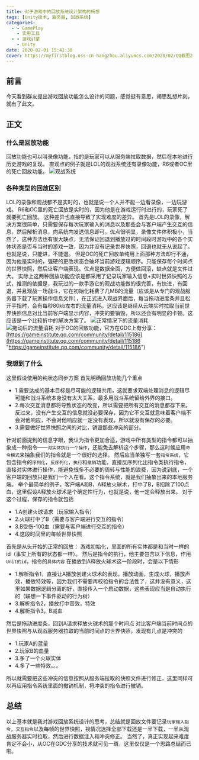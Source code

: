 ```yaml
---
title: 对于游戏中的回放系统设计架构的畅想
tags: [Unity技术, 服务器, 回放系统]
categories:
  - - GamePlay
    - 实用工具
  - - 游戏引擎
    - Unity
date: 2020-02-01 15:41:30
cover: https://myfirstblog.oss-cn-hangzhou.aliyuncs.com/2020/02/QQ截图20200201153702.png
---
```


<meta name="referrer" content="no-referrer" />



## 前言

今天看到群友提出游戏回放功能怎么设计的问题，感觉挺有意思，胡思乱想片刻，就有了此文。

## 正文

### 什么是回放功能

回放功能也可以叫录像功能，指的是玩家可以从服务端拉取数据，然后在本地进行历史游戏的复现。 直观点的例子就是LOL的观战系统还有录像功能，R6或者OC里的死亡回放功能。 ![观战系统](https://myfirstblog.oss-cn-hangzhou.aliyuncs.com/2020/02/QQ截图20200201153702.png)

### 各种类型的回放区别

LOL的录像和观战都不是实时的，也就是说一个人并不能一边看录像，一边玩游戏。 R6和OC里的死亡回放是实时的，因为他是在游戏运行时进行的，玩家死了就要死亡回放。 这种差异也直接导致了实现难度的差异。 首先是LOL的录像，解决方案很简单，只需要保存每次玩家输入的消息以及那些会与客户端产生交互的信息，然后解析消息，向系统内发送信息即可。优点很明显，录像文件体积极小，当然了，这种方法也有很大缺点，无法保证回退到播放过的时间段时游戏中的各个实体状态是否与当时的游戏一致，因为并没有记录世界快照，回退也就无从说起了。也就是说，只能进，不能退。 但是OC的死亡回放单纯用上面那种方法却行不通，因为他是实时的，强硬的更改状态会破坏当前游戏逻辑顺序。只能保存每个时间点的世界快照，然后让客户端表现。优点是数据全面，方便做回滚，缺点就是文件过大。 实际上这两种回放功能应该是都采用了记录玩家输入信息+实时世界快照的方式，推测的依据是，我玩过的一款手游它的观战功能做的很完善，有快进，有回退，并且观战一场战斗，它在初始化耗费了几MB的流量（应该是从专门的观战服务器下载了玩家操作信息文件），在正式进入观战界面后，每当拖动进度条并且松开手指时，会有每秒80kb左右的流量消耗，这应该是继续从云端实时拉取当前世界快照信息对比当前客户端显示内容，冲突的要销毁，所以还会有明显的卡顿。这应该是一个比较折中的解决方案了。 ![正常情况下的流量消耗](https://myfirstblog.oss-cn-hangzhou.aliyuncs.com/2020/02/QQ截图20200201153806.png) ![拖动后的流量消耗](https://myfirstblog.oss-cn-hangzhou.aliyuncs.com/2020/02/QQ截图20200201153731.png) 对于OC的回放功能，官方在GDC上有分享：[https://gameinstitute.qq.com/community/detail/115186](https://gameinstitute.qq.com/community/detail/115186 "https://gameinstitute.qq.com/community/detail/115186")

### 我想到了什么

这里假设使用的纯状态同步方案 首先明确回放功能几个重点

*   1.需要达成的基本目标是尽可能的逻辑共用，这就要求双端处理消息的逻辑尽可能和战斗系统本身没有太大关系，最多用战斗系统留给外界的接口。
*   2.每次交互消息都将导致状态的改变，所以需要把所有交互的消息都存下来。反过来，没有产生交互的信息就没必要保存，因为它不交互就意味着客户端不会对他响应，不会对他响应就一定没有表现，所以就没有保存的必要。
*   3.需要做好世界快照之间的对比，销毁那些冲突的部分。

针对前面提到的信息字眼，我认为指令更加合适，游戏中所有类型的指令都可以抽象成一种指令——`对实体执行一个操作`，还能免去解析这个步骤，那么这时候应用`命令模式`来抽象我们的指令就是一个很好的选择。 然后应当单独写一套`指令系统`，它包含指令的`序列化`，`反序列化`，`执行`和`撤销`功能，直接反序列化出指令类执行指令，直接对实体进行操作，能避免很多不必要的周转与性能的浪费，因为说到底，一个客户端的回放只是我们一个人在看。这个指令系统，就是我们抽象出来的本地服务端。 举个最简单的例子，客户端A和B，A释放火球术，打中了B，B扣除了100点血，这里假设A释放火球术是个确定性行为，也就是说，他一定会释放出来。 对于这个过程，保存的指令就包括

*   1.A创建火球请求（玩家输入指令）
*   2.火球打中了B（需要与客户端进行交互的指令）
*   3.B受伤-100血（需要与客户端进行交互的指令）
*   4.这段时间里的每帧世界快照

首先是从头开始的正常的回放： 游戏初始化，里面的所有实体都是和当时一样的id（事实上所有的状态都一样）。 然后是指令的执行，他主要包含以下信息，作用`Unit的id`，指令的`具体内容` 在播放到A释放火球术这一阶段时，会是以下情形

*   1.解析指令1，直接让A播放创建火球术的表现，播放动画，生成火球，播放声效，播放特效等，因为我们不需要再校验指令的合法性了，这并没有意义，这里如果数据逻辑分离的好，直接传入一个启动数据，这些表现应当是自动执行的（联想一下事件驱动的行为树）
*   3.解析指令2，播放打中音效，特效
*   4.解析指令3，B减血

然后是拖动进度条，回到A请求释放火球术的那个时间点 对比客户端当前时间点的世界快照与从观战服务器拉取的当前时间点的世界快照，发现有几点是冲突的

*   1.玩家A的蓝量
*   2.玩家B的血量
*   3.多了一个火球实体
*   4.多了一些特效。。。

所以就需要把这些冲突的信息按照从服务端拉取的快照文件进行修正，这里同样可以再应用指令系统里面的撤销机制，将冲突的指令进行撤销。

## 总结

以上基本就是我对游戏回放系统设计的思考，总结就是回放文件要记录`玩家输入指令`，`交互指令`以及每帧的世界快照，视情况选择全部下载还是一半下载，一半从观战服务器实时拉取，然后进行数据注入和冲突修正。 当然了，真正实现起来难度肯定不会小，从OC在GDC分享的技术就可见一斑，这里仅仅是一个思路总结而已啦。